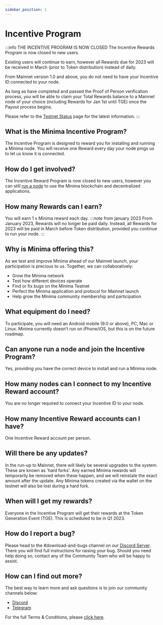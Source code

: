 ```yaml
---
sidebar_position: 1
---
```


# Incentive Program

:::info THE INCENTIVE PROGRAM IS NOW CLOSED
The Incentive Rewards Program is now closed to new users.

Existing users will continue to earn, however all Rewards due for 2023 will be received in March (prior to Token distribution) instead of daily.

From Mainnet version 1.0 and above, you do not need to have your Incentive ID connected to your node.
 
As long as have completed and passed the Proof of Person verification process, you will be able to claim your Total Rewards balance to a Mainnet node of your choice (including Rewards for Jan 1st until TGE) once the Payout process begins.

Please refer to the [Testnet Status](/docs/runanode/testnetstatus/) page for the latest information.
:::

## What is the Minima Incentive Program?
The Incentive Program is designed to reward you for installing and running a Minima node.
You will receive one Reward every day your node pings us to let us know it is connected.

## How do I get involved?
The Incentive Reward Program is now closed to new users, however you can still [run a node](/docs/runanode/get_started) to use the Minima blockchain and decentralized applications.
<!--- [Create your Incentive Program Account today here.](https://incentivecash.minima.global/) -->

## How many Rewards can I earn?
You will earn 1 x Minima reward each day. 
:::note from january 2023
From January 2023, Rewards will no longer be paid daily. Instead, all Rewards for 2023 will be paid in March before Token distribution, provided you continue to run your node.
:::
<!-- You will earn 1 x Minima reward each day. These rewards will be added to your balance daily. You can also earn rewards by finding bugs as a tester, participating in one of the test cycles. Let one of the team know in Discord if this is of interest. -->

## Why is Minima offering this?
As we test and improve Minima ahead of our Mainnet launch, your participation is precious to us. Together, we can collaboratively:

- Grow the Minima network
- Test how different devices operate
- Find or fix bugs on the Minima Testnet
- Perfect the Minima application and protocol for Mainnet launch
- Help grow the Minima community membership and participation

## What equipment do I need?
To participate, you will need an Android mobile (9.0 or above), PC, Mac or Linux. Minima currently doesn’t run on iPhone/iOS, but this is on the future roadmap.

## Can anyone run a node and join the Incentive Program?
Yes, providing you have the correct device to install and run a MInima node.

## How many nodes can I connect to my Incentive Reward account?

You are no longer required to connect your Incentive ID to your node.  

## How many Incentive Reward accounts can I have?

One Incentive Reward account per person.

## Will there be any updates?
In the run-up to Mainnet, there will likely be several upgrades to the system. These are known as 'hard forks'. Any earned Minima rewards will temporarily be removed when these happen, and we will reinstate the exact amount after the update. Any Minima tokens created via the wallet on the testnet will also be lost during a hard fork.

## When will I get my rewards?
Everyone in the Incentive Program will get their rewards at the Token Generation Event (TGE). This is scheduled to be in Q1 2023. 

## How do I report a bug?
Please head to the #download-and-bugs channel on our [Discord Server](https://discord.gg/ZQaUXPape5). There you will find full instructions for raising your bug. Should you need help doing so, contact any of the Community Team who will be happy to assist.

## How can I find out more?
The best way to learn more and ask questions is to join our community channels below:

- [Discord](https://discord.gg/ZQaUXPape5)
- [Telegram](https://t.me/Minima_Global) 

For the full Terms & Conditions, please [click here](/docs/earnrewards/incentiveprogramtermsandconditions/applicationoftheseterms).

